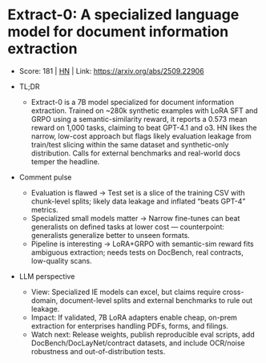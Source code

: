 # Extract-0: A specialized language model for document information extraction

- Score: 181 | [HN](https://news.ycombinator.com/item?id=45427634) | Link: https://arxiv.org/abs/2509.22906

- TL;DR
  - Extract-0 is a 7B model specialized for document information extraction. Trained on ~280k synthetic examples with LoRA SFT and GRPO using a semantic-similarity reward, it reports a 0.573 mean reward on 1,000 tasks, claiming to beat GPT-4.1 and o3. HN likes the narrow, low-cost approach but flags likely evaluation leakage from train/test slicing within the same dataset and synthetic-only distribution. Calls for external benchmarks and real-world docs temper the headline.

- Comment pulse
  - Evaluation is flawed → Test set is a slice of the training CSV with chunk-level splits; likely data leakage and inflated “beats GPT-4” metrics.
  - Specialized small models matter → Narrow fine-tunes can beat generalists on defined tasks at lower cost — counterpoint: generalists generalize better to unseen formats.
  - Pipeline is interesting → LoRA+GRPO with semantic-sim reward fits ambiguous extraction; needs tests on DocBench, real contracts, low-quality scans.

- LLM perspective
  - View: Specialized IE models can excel, but claims require cross-domain, document-level splits and external benchmarks to rule out leakage.
  - Impact: If validated, 7B LoRA adapters enable cheap, on-prem extraction for enterprises handling PDFs, forms, and filings.
  - Watch next: Release weights, publish reproducible eval scripts, add DocBench/DocLayNet/contract datasets, and include OCR/noise robustness and out-of-distribution tests.
